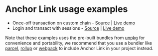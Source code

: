# Anchor Link usage examples

- Once-off transaction on custom chain - [Source](./transact) | [Live demo](https://greymass.github.io/examples/transact/)
- Login and transact with sessions - [Source](./login) | [Live demo](https://greymass.github.io/examples/login/)

Note that these examples uses the pre-built bundles from [unpkg](https://unpkg.com/anchor-link/) for convenience and portability, we recommend that you use a bundler like [parcel](https://parceljs.org), [rollup](https://rollupjs.org) or [webpack](https://webpack.js.org) to include Anchor Link in your project instead.
